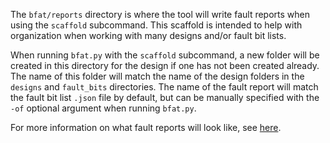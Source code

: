 The `bfat/reports` directory is where the tool will write fault reports when using the `scaffold` subcommand. This scaffold is intended to help with organization when working with many designs and/or fault bit lists.

When running `bfat.py` with the `scaffold` subcommand, a new folder will be created in this directory for the design if one has not been created already. The name of this folder will match the name of the design folders in the `designs` and `fault_bits` directories. The name of the fault report will match the fault bit list `.json` file by default, but can be manually specified with the `-of` optional argument when running `bfat.py`.

For more information on what fault reports will look like, see [here](../docs/fault_report.md).